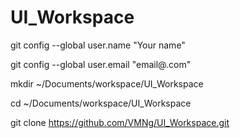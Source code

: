 # UI_Workspace
git config --global user.name "Your name"

git config --global user.email "email@.com"

mkdir ~/Documents/workspace/UI_Workspace

cd ~/Documents/workspace/UI_Workspace

git clone https://github.com/VMNg/UI_Workspace.git

